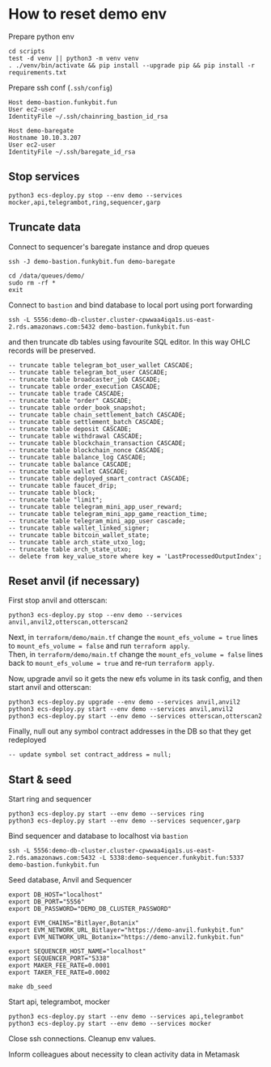 # How to reset demo env

Prepare python env
```
cd scripts
test -d venv || python3 -m venv venv
. ./venv/bin/activate && pip install --upgrade pip && pip install -r requirements.txt
```

Prepare ssh conf (`.ssh/config`)
```
Host demo-bastion.funkybit.fun
User ec2-user
IdentityFile ~/.ssh/chainring_bastion_id_rsa

Host demo-baregate
Hostname 10.10.3.207
User ec2-user
IdentityFile ~/.ssh/baregate_id_rsa
```

## Stop services
```
python3 ecs-deploy.py stop --env demo --services mocker,api,telegrambot,ring,sequencer,garp
```

## Truncate data
Connect to sequencer's baregate instance and drop queues
```
ssh -J demo-bastion.funkybit.fun demo-baregate

cd /data/queues/demo/
sudo rm -rf *
exit
```

Connect to `bastion` and bind database to local port using port forwarding
```
ssh -L 5556:demo-db-cluster.cluster-cpwwaa4iqa1s.us-east-2.rds.amazonaws.com:5432 demo-bastion.funkybit.fun
```

and then truncate db tables using favourite SQL editor. In this way OHLC records will be preserved.
```
-- truncate table telegram_bot_user_wallet CASCADE;
-- truncate table telegram_bot_user CASCADE;
-- truncate table broadcaster_job CASCADE;
-- truncate table order_execution CASCADE;
-- truncate table trade CASCADE;
-- truncate table "order" CASCADE;
-- truncate table order_book_snapshot;
-- truncate table chain_settlement_batch CASCADE;
-- truncate table settlement_batch CASCADE;
-- truncate table deposit CASCADE;
-- truncate table withdrawal CASCADE;
-- truncate table blockchain_transaction CASCADE;
-- truncate table blockchain_nonce CASCADE;
-- truncate table balance_log CASCADE;
-- truncate table balance CASCADE;
-- truncate table wallet CASCADE;
-- truncate table deployed_smart_contract CASCADE;
-- truncate table faucet_drip;
-- truncate table block;
-- truncate table "limit";
-- truncate table telegram_mini_app_user_reward;
-- truncate table telegram_mini_app_game_reaction_time;
-- truncate table telegram_mini_app_user cascade;
-- truncate table wallet_linked_signer;
-- truncate table bitcoin_wallet_state;
-- truncate table arch_state_utxo_log;
-- truncate table arch_state_utxo;
-- delete from key_value_store where key = 'LastProcessedOutputIndex';
```

## Reset anvil (if necessary)

First stop anvil and otterscan:
```
python3 ecs-deploy.py stop --env demo --services anvil,anvil2,otterscan,otterscan2
```

Next, in `terraform/demo/main.tf` change the `mount_efs_volume = true` lines to `mount_efs_volume = false` and run `terraform apply`.  
Then, in `terraform/demo/main.tf` change the `mount_efs_volume = false` lines back to `mount_efs_volume = true` and re-run `terraform apply`.

Now, upgrade anvil so it gets the new efs volume in its task config, and then start anvil and otterscan:

```
python3 ecs-deploy.py upgrade --env demo --services anvil,anvil2
python3 ecs-deploy.py start --env demo --services anvil,anvil2
python3 ecs-deploy.py start --env demo --services otterscan,otterscan2
```

Finally, null out any symbol contract addresses in the DB so that they get redeployed
```
-- update symbol set contract_address = null;
```

## Start & seed
Start ring and sequencer
```
python3 ecs-deploy.py start --env demo --services ring
python3 ecs-deploy.py start --env demo --services sequencer,garp
```

Bind sequencer and database to localhost via `bastion`
```
ssh -L 5556:demo-db-cluster.cluster-cpwwaa4iqa1s.us-east-2.rds.amazonaws.com:5432 -L 5338:demo-sequencer.funkybit.fun:5337 demo-bastion.funkybit.fun
```

Seed database, Anvil and Sequencer 
```
export DB_HOST="localhost"
export DB_PORT="5556"
export DB_PASSWORD="DEMO_DB_CLUSTER_PASSWORD"

export EVM_CHAINS="Bitlayer,Botanix"
export EVM_NETWORK_URL_Bitlayer="https://demo-anvil.funkybit.fun"
export EVM_NETWORK_URL_Botanix="https://demo-anvil2.funkybit.fun"

export SEQUENCER_HOST_NAME="localhost"
export SEQUENCER_PORT="5338"
export MAKER_FEE_RATE=0.0001
export TAKER_FEE_RATE=0.0002

make db_seed
```

Start api, telegrambot, mocker
```
python3 ecs-deploy.py start --env demo --services api,telegrambot
python3 ecs-deploy.py start --env demo --services mocker
```

Close ssh connections. Cleanup env values.

Inform colleagues about necessity to clean activity data in Metamask
